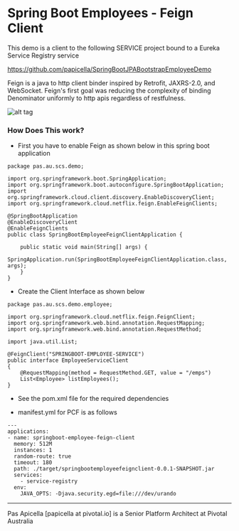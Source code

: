 <h1>Spring Boot Employees - Feign Client</h1>

This demo is a client to the following SERVICE project bound to a Eureka Service Registry service

https://github.com/papicella/SpringBootJPABootstrapEmployeeDemo

Feign is a java to http client binder inspired by Retrofit, JAXRS-2.0, and WebSocket. Feign's first goal was reducing 
the complexity of binding Denominator uniformly to http apis regardless of restfulness.

![alt tag](https://dl.dropboxusercontent.com/u/15829935/platform-demos/images/piv-scs-feign-client.png)

<h3> How Does This work? </h3>

- First you have to enable Feign as shown below in this spring boot application

```
package pas.au.scs.demo;

import org.springframework.boot.SpringApplication;
import org.springframework.boot.autoconfigure.SpringBootApplication;
import org.springframework.cloud.client.discovery.EnableDiscoveryClient;
import org.springframework.cloud.netflix.feign.EnableFeignClients;

@SpringBootApplication
@EnableDiscoveryClient
@EnableFeignClients
public class SpringBootEmployeeFeignClientApplication {

	public static void main(String[] args) {
		SpringApplication.run(SpringBootEmployeeFeignClientApplication.class, args);
	}
}
```

- Create the Client Interface as shown below

```
package pas.au.scs.demo.employee;

import org.springframework.cloud.netflix.feign.FeignClient;
import org.springframework.web.bind.annotation.RequestMapping;
import org.springframework.web.bind.annotation.RequestMethod;

import java.util.List;

@FeignClient("SPRINGBOOT-EMPLOYEE-SERVICE")
public interface EmployeeServiceClient
{
    @RequestMapping(method = RequestMethod.GET, value = "/emps")
    List<Employee> listEmployees();
}
```

- See the pom.xml file for the required dependencies

- manifest.yml for PCF is as follows

```
---
applications:
- name: springboot-employee-feign-client
  memory: 512M
  instances: 1
  random-route: true
  timeout: 180
  path: ./target/springbootemployeefeignclient-0.0.1-SNAPSHOT.jar
  services:
    - service-registry
  env:
    JAVA_OPTS: -Djava.security.egd=file:///dev/urando
```

<hr />
Pas Apicella [papicella at pivotal.io] is a Senior Platform Architect at Pivotal Australia 